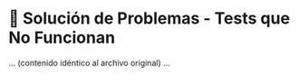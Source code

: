 # 🔧 Solución de Problemas - Tests que No Funcionan

... (contenido idéntico al archivo original) ...

